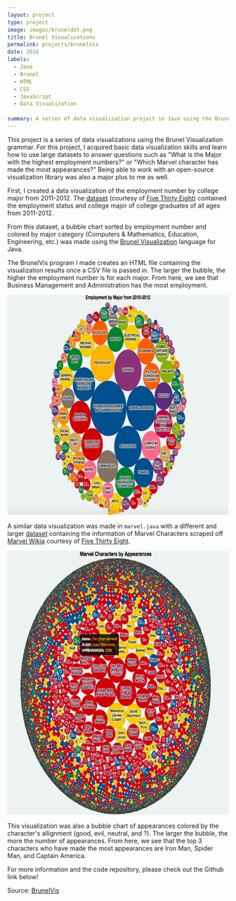 ```yaml
---
layout: project
type: project
image: images/bruneldot.png
title: Brunel Visualizations
permalink: projects/brunelvis
date: 2016
labels:
  - Java
  - Brunel
  - HTML
  - CSS
  - JavaScript
  - Data Visualization

summary: A series of data visualization project in Java using the Brunel Visualization grammar made as a personal side-project.
---
```

This project is a series of data visualizations using the Brunel Visualization grammar. For this project, I acquired basic data visualization skills and learn how to use large datasets to answer questions such as "What is the Major with the highest employment numbers?" or "Which Marvel character has made the most appearances?" Being able to work with an open-source visualization library was also a major plus to me as well.

First, I created a data visualization of the employment number by college major from 2011-2012. The [dataset](https://raw.githubusercontent.com/fivethirtyeight/data/master/college-majors/all-ages.csv) (courtesy of [Five Thirty Eight](https://fivethirtyeight.com/)) contained the employment status and college major of college graduates of all ages from 2011-2012. 

From this dataset, a bubble chart sorted by employment number and colored by major category (Computers & Mathematics, Education, Engineering, etc.) was made using the [Brunel Visualization](https://developer.ibm.com/open/openprojects/brunel-visualization/) language for Java. 

The BrunelVis program I made creates an HTML file containing the visualization results once a CSV file is passed in. The larger the bubble, the higher the employment number is for each major. From here, we see that Business Management and Administration has the most employment. 

<img src="/images/output.png" width="700" height="500">

A similar data visualization was made in ``marvel.java`` with a different and larger [dataset](https://raw.githubusercontent.com/fivethirtyeight/data/master/comic-characters/marvel-wikia-data.csv) containing the information of Marvel Characters scraped off [Marvel Wikia](http://marvel.wikia.com/wiki/Marvel_Database) courtesy of [Five Thirty Eight](https://fivethirtyeight.com/). 

<img src="/images/large.png" width="700" height="600">

This visualization was also a bubble chart of appearances colored by the character's allignment (good, evil, neutral, and ?). The larger the bubble, the more the number of appearances. From here, we see that the top 3 characters who have made the most appearances are Iron Man, Spider Man, and Captain America. 

For more information and the code repository, please check out the Github link below! 

Source: <a href="https://github.com/chrisnguyenhi/brunelvis"><i class="large github icon"></i>BrunelVis</a>
